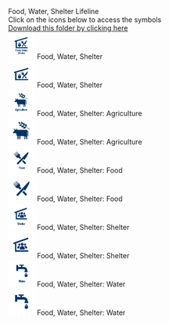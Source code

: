 Food, Water, Shelter Lifeline<br>Click on the icons below to access the symbols<br><a href='https://minhaskamal.github.io/DownGit/#/home?url=https://github.com/NAPSG/DHS-Symbol-Server/tree/main/dhs-symbol/assets/icons/Infrastructure/Food, Water, Shelter Lifeline'>Download this folder by clicking here</a><br><a href='https://github.com/NAPSG/DHS-Symbol-Server/raw/main/dhs-symbol/assets/icons/Lifelines/Food%2C%20Water%2C%20Shelter%20Lifeline/icon-KCA.svg'><img src='icon-KCA.svg' width='55'></a> Food, Water, Shelter<br><a href='https://github.com/NAPSG/DHS-Symbol-Server/raw/main/dhs-symbol/assets/icons/Lifelines/Food%2C%20Water%2C%20Shelter%20Lifeline/icon-KCB.svg'><img src='icon-KCB.svg' width='55'></a> Food, Water, Shelter<br><a href='https://github.com/NAPSG/DHS-Symbol-Server/raw/main/dhs-symbol/assets/icons/Lifelines/Food%2C%20Water%2C%20Shelter%20Lifeline/icon-KCC.svg'><img src='icon-KCC.svg' width='55'></a> Food, Water, Shelter: Agriculture<br><a href='https://github.com/NAPSG/DHS-Symbol-Server/raw/main/dhs-symbol/assets/icons/Lifelines/Food%2C%20Water%2C%20Shelter%20Lifeline/icon-KCD.svg'><img src='icon-KCD.svg' width='55'></a> Food, Water, Shelter: Agriculture<br><a href='https://github.com/NAPSG/DHS-Symbol-Server/raw/main/dhs-symbol/assets/icons/Lifelines/Food%2C%20Water%2C%20Shelter%20Lifeline/icon-KCE.svg'><img src='icon-KCE.svg' width='55'></a> Food, Water, Shelter: Food<br><a href='https://github.com/NAPSG/DHS-Symbol-Server/raw/main/dhs-symbol/assets/icons/Lifelines/Food%2C%20Water%2C%20Shelter%20Lifeline/icon-KCF.svg'><img src='icon-KCF.svg' width='55'></a> Food, Water, Shelter: Food<br><a href='https://github.com/NAPSG/DHS-Symbol-Server/raw/main/dhs-symbol/assets/icons/Lifelines/Food%2C%20Water%2C%20Shelter%20Lifeline/icon-KCG.svg'><img src='icon-KCG.svg' width='55'></a> Food, Water, Shelter: Shelter<br><a href='https://github.com/NAPSG/DHS-Symbol-Server/raw/main/dhs-symbol/assets/icons/Lifelines/Food%2C%20Water%2C%20Shelter%20Lifeline/icon-KCH.svg'><img src='icon-KCH.svg' width='55'></a> Food, Water, Shelter: Shelter<br><a href='https://github.com/NAPSG/DHS-Symbol-Server/raw/main/dhs-symbol/assets/icons/Lifelines/Food%2C%20Water%2C%20Shelter%20Lifeline/icon-KCI.svg'><img src='icon-KCI.svg' width='55'></a> Food, Water, Shelter: Water<br><a href='https://github.com/NAPSG/DHS-Symbol-Server/raw/main/dhs-symbol/assets/icons/Lifelines/Food%2C%20Water%2C%20Shelter%20Lifeline/icon-KCJ.svg'><img src='icon-KCJ.svg' width='55'></a> Food, Water, Shelter: Water<br>